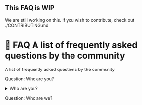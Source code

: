## This FAQ is WIP

We are still working on this. If you wish to contribute, check out ./CONTRIBUTING.md

# :small_blue_diamond: FAQ A list of frequently asked questions by the community

A list of frequently asked questions by the community


Question: Who are you?

<details>
<summary>Who are you?</summary>
<br>

Answer: We are ...

</details>

Question: Who are we? 